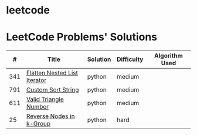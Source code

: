 # leetcode
# LeetCode Problems' Solutions

| # | Title | Solution | Difficulty | Algorithm Used |
| -------- | -------- | -------- | -------- | --------|
| 341 | [Flatten Nested List Iterator](https://github.com/angyeahyeah6/leetcode/blob/main/python/Flatten_Nested_List_Iterator.py) | python | medium | |
| 791 | [Custom Sort String](https://github.com/angyeahyeah6/leetcode/blob/main/python/Custom_Sort_String.py) | python | medium | |
| 611 | [Valid Triangle Number](https://github.com/angyeahyeah6/leetcode/blob/main/python/Valid_Triangle_Number.py) | python | medium | |
| 25 | [Reverse Nodes in k-Group](https://github.com/angyeahyeah6/leetcode/blob/main/python/Reverse_Nodes_in_k-Group.py) | python | hard | |
